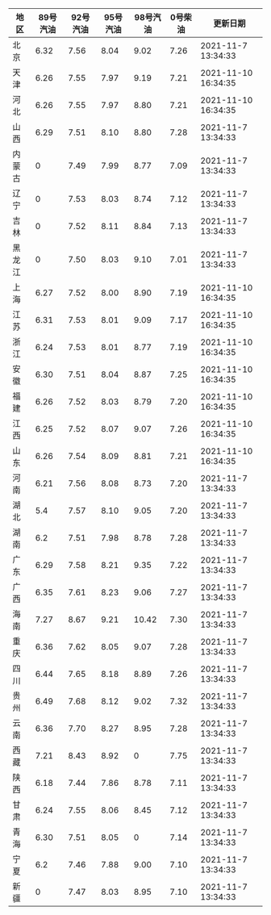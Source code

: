 | 地区 | 89号汽油 | 92号汽油 | 95号汽油 | 98号汽油 | 0号柴油 | 更新日期 |
| --- | --- | --- | --- | --- | --- | --- |
| 北京 | 6.32 | 7.56 | 8.04 | 9.02 | 7.26 | 2021-11-7 13:34:33 |
| 天津 | 6.26 | 7.55 | 7.97 | 9.19 | 7.21 | 2021-11-10 16:34:35 |
| 河北 | 6.26 | 7.55 | 7.97 | 8.80 | 7.21 | 2021-11-10 16:34:35 |
| 山西 | 6.29 | 7.51 | 8.10 | 8.80 | 7.28 | 2021-11-7 13:34:33 |
| 内蒙古 | 0 | 7.49 | 7.99 | 8.77 | 7.09 | 2021-11-7 13:34:33 |
| 辽宁 | 0 | 7.53 | 8.03 | 8.74 | 7.12 | 2021-11-7 13:34:33 |
| 吉林 | 0 | 7.52 | 8.11 | 8.84 | 7.13 | 2021-11-7 13:34:33 |
| 黑龙江 | 0 | 7.50 | 8.03 | 9.10 | 7.01 | 2021-11-7 13:34:33 |
| 上海 | 6.27 | 7.52 | 8.00 | 8.90 | 7.19 | 2021-11-10 16:34:35 |
| 江苏 | 6.31 | 7.53 | 8.01 | 9.09 | 7.17 | 2021-11-10 16:34:35 |
| 浙江 | 6.24 | 7.53 | 8.01 | 8.77 | 7.19 | 2021-11-10 16:34:35 |
| 安徽 | 6.30 | 7.51 | 8.04 | 8.87 | 7.25 | 2021-11-10 16:34:35 |
| 福建 | 6.26 | 7.52 | 8.03 | 8.79 | 7.20 | 2021-11-10 16:34:35 |
| 江西 | 6.25 | 7.52 | 8.07 | 9.07 | 7.26 | 2021-11-10 16:34:35 |
| 山东 | 6.26 | 7.54 | 8.09 | 8.81 | 7.21 | 2021-11-10 16:34:35 |
| 河南 | 6.21 | 7.56 | 8.08 | 8.73 | 7.20 | 2021-11-7 13:34:33 |
| 湖北 | 5.4 | 7.57 | 8.10 | 9.05 | 7.20 | 2021-11-7 13:34:33 |
| 湖南 | 6.2 | 7.51 | 7.98 | 8.78 | 7.28 | 2021-11-7 13:34:33 |
| 广东 | 6.29 | 7.58 | 8.21 | 9.35 | 7.22 | 2021-11-7 13:34:33 |
| 广西 | 6.35 | 7.61 | 8.23 | 9.06 | 7.27 | 2021-11-7 13:34:33 |
| 海南 | 7.27 | 8.67 | 9.21 | 10.42 | 7.30 | 2021-11-7 13:34:33 |
| 重庆 | 6.36 | 7.62 | 8.05 | 9.07 | 7.28 | 2021-11-7 13:34:33 |
| 四川 | 6.44  | 7.65 | 8.18 | 8.89 | 7.26 | 2021-11-7 13:34:33 |
| 贵州 | 6.49 | 7.68 | 8.12 | 9.02 | 7.32 | 2021-11-7 13:34:33 |
| 云南 | 6.36  | 7.70 | 8.27 | 8.95 | 7.28 | 2021-11-7 13:34:33 |
| 西藏 | 7.21 | 8.43 | 8.92 | 0 | 7.75 | 2021-11-7 13:34:33 |
| 陕西 | 6.18 | 7.44 | 7.86 | 8.78 | 7.11 | 2021-11-7 13:34:33 |
| 甘肃 | 6.24 | 7.55 | 8.06 | 8.45 | 7.12 | 2021-11-7 13:34:33 |
| 青海 | 6.30 | 7.51 | 8.05 | 0 | 7.14 | 2021-11-7 13:34:33 |
| 宁夏 | 6.2 | 7.46 | 7.88 | 9.00 | 7.10 | 2021-11-7 13:34:33 |
| 新疆 | 0 | 7.47 | 8.03 | 8.95 | 7.10 | 2021-11-7 13:34:33 |
